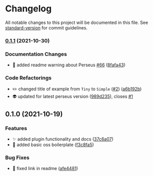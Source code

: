 # Changelog

All notable changes to this project will be documented in this file. See [standard-version](https://github.com/conventional-changelog/standard-version) for commit guidelines.

### [0.1.1](https://github.com/arctic-hen7/perseus-size-opt/compare/v0.1.0...v0.1.1) (2021-10-30)


### Documentation Changes

* 📝 added readme warning about Perseus [#66](https://github.com/arctic-hen7/perseus-size-opt/issues/66) ([8fafa43](https://github.com/arctic-hen7/perseus-size-opt/commit/8fafa43f6931e161f606e01bfcf1be5f703e3fc8))


### Code Refactorings

* ✏️ changed title of example from `Tiny` to `Simple` ([#2](https://github.com/arctic-hen7/perseus-size-opt/issues/2)) ([a6b192b](https://github.com/arctic-hen7/perseus-size-opt/commit/a6b192b0a170908049516186f319e611a03948e6))
* 👽️ updated for latest perseus version ([989d235](https://github.com/arctic-hen7/perseus-size-opt/commit/989d235b21eea45bc8a0273f3a9a248933db7330)), closes [#1](https://github.com/arctic-hen7/perseus-size-opt/issues/1)

## 0.1.0 (2021-10-19)


### Features

* ✨ added plugin functionality and docs ([37c6a07](https://github.com/arctic-hen7/perseus-size-opt/commit/37c6a07242c3787641d36d09bb749d0b8ab5d9f8))
* 🎉 added basic oss boilerplate ([f3c8fa5](https://github.com/arctic-hen7/perseus-size-opt/commit/f3c8fa54255bcaa6b5a55024f45c668623bc116b))


### Bug Fixes

* 📝 fixed link in readme ([afe4481](https://github.com/arctic-hen7/perseus-size-opt/commit/afe448143e9fd6765e3a900fa69a18c45dec733f))
